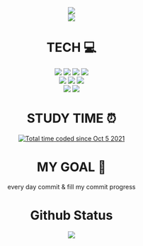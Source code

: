 <div align="center">
  
<img align="center" src="https://capsule-render.vercel.app/api?type=waving&color=gradient&customColorList=0,2,2,5,30&height=200&text=Introduce&align=center"></h1>
<br>
<a href="https://hits.seeyoufarm.com">
  <img src="https://hits.seeyoufarm.com/api/count/incr/badge.svg?url=https%3A%2F%2Fgithub.com%2FDevFrank9%2Fhit-counter&count_bg=%2379C83D&title_bg=%23555555&icon=&icon_color=%23E7E7E7&title=hits&edge_flat=false"/>
</a>

<h1 align="center">TECH 💻</h1>
<p align="center">
<img src="https://img.shields.io/badge/html5-E34F26?style=for-the-badge&logo=html5&logoColor=white"> 
<img src="https://img.shields.io/badge/css-1572B6?style=for-the-badge&logo=css3&logoColor=white"> 
<img src="https://img.shields.io/badge/javascript-F7DF1E?style=for-the-badge&logo=javascript&logoColor=black"> 
<img src="https://img.shields.io/badge/react-61DAFB?style=for-the-badge&logo=react&logoColor=black">
<br>
<img src="https://img.shields.io/badge/node.js-339933?style=for-the-badge&logo=Node.js&logoColor=white">
<img src="https://img.shields.io/badge/mysql-4479A1?style=for-the-badge&logo=mysql&logoColor=white"> 
<img src="https://img.shields.io/badge/mongoDB-47A248?style=for-the-badge&logo=MongoDB&logoColor=white">
<br>
<img src="https://img.shields.io/badge/amazonaws-232F3E?style=for-the-badge&logo=amazonaws&logoColor=white">
<img src="https://img.shields.io/badge/github-181717?style=for-the-badge&logo=github&logoColor=white">
<br>

<h1 align="center">STUDY TIME ⏰</h1>
<a href="https://wakatime.com/@fab11908-f2ab-4476-8057-2f6505465ffb">
<img src="https://wakatime.com/badge/user/fab11908-f2ab-4476-8057-2f6505465ffb.svg" alt="Total time coded since Oct 5 2021" />
</a>

<h1 align="center">MY GOAL 🎯</h1>
<p align="center">every day commit & fill my commit progress</p>

<h1 align="center">Github Status</h1>
<img src="https://github-readme-stats.vercel.app/api?username=DevFrank9&show_icons=true&theme=dark"></img>
</div>

<!--
**DevFrank9/DevFrank9** is a ✨ _special_ ✨ repository because its `README.md` (this file) appears on your GitHub profile.

Here are some ideas to get you started:

- 🔭 I’m currently working on ...
- 👯 I’m looking to collaborate on ...
- 🤔 I’m looking for help with ...
- 💬 Ask me about ...
- 📫 How to reach me: ...
- 😄 Pronouns: ...
- ⚡ Fun fact: ...
-->
